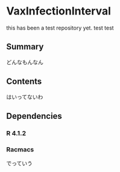 # VaxInfectionInterval
this has been a test repository yet.
test 
test
## Summary
どんなもんなん

## Contents
はいってないわ

## Dependencies
### R 4.1.2
### Racmacs
でっていう
